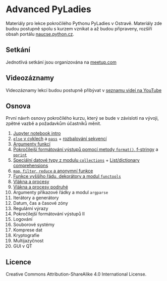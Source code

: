 # Advanced PyLadies

Materiály pro lekce pokročilého Pythonu PyLadies v Ostravě. Materiály zde budou postupně spolu s kurzem vznikat a až budou připraveny, rozšíří obsah portálu [naucse.python.cz](http://naucse.python.cz/).

## Setkání

Jednotlivá setkání jsou organizována na [meetup.com](https://www.meetup.com/Advanced-Python-PyLadies/)

## Videozáznamy

Videozáznamy lekcí budou postupně přibývat v [seznamu videí na YouTube](https://www.youtube.com/playlist?list=PLtMx05xox2EiASl8pnXmssbxA2rHa4s0s)

## Osnova

První návrh osnovy pokročilého kurzu, který se bude v závisloti na vývoji, zpětné vazbě a požadavkům účastníků měnit.

1. [Jupyter notebook intro](01_Jupyter_notebook_intro/index.md)
2. [`else` v cyklech](02_else_pass_unpacking/else.ipynb) a [`pass`](02_else_pass_unpacking/pass.ipynb) + [rozbalování sekvencí](02_else_pass_unpacking/unpacking.ipynb)
3. [Argumenty funkcí](03_functions_arguments/functions_arguments.ipynb)
4. [Pokročilejší formátování výstupů pomocí metody `format()`, f-stringy](04_format_pprint/format.ipynb) a [`pprint`](04_format_pprint/pprint.ipynb)
5. [Speciální datové typy z modulu `collections`](05_collections_comprehensions/collections.ipynb) + [List/dictionary comprehensions](05_collections_comprehensions/list_dict_comprehensions.ipynb)
6. [`map`, `filter`, `reduce` a anonymní funkce](06_map_filter_reduce_lambdas/map_filter_reduce_lambdas.ipynb)
7. [Funkce vyššího řádu, dekorátory a modul `functools`](07_decorators_functools/decorators_functools.ipynb)
10. [Vlákna a procesy](08_threads_processes/threads_processes.ipynb)
11. [Vlákna a procesy podruhé](08_threads_processes_2/threads_processes_2.ipynb)
8. Argumenty příkazové řádky a modul `argparse`
9. Iterátory a generátory
11. Datum, čas a časové zóny
12. Regulární výrazy
13. Pokročilejší formátování výstupů II
14. Logování
15. Souborové systémy
16. Komprese dat
17. Kryptografie
18. Multijazyčnost
19. GUI v QT

## Licence

Creative Commons Attribution-ShareAlike 4.0 International License.